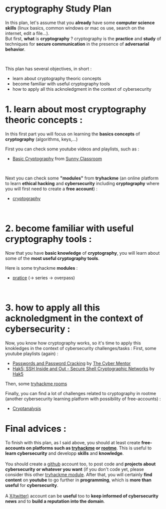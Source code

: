 # cryptography Study Plan

In this plan, let's assume that you **already** have some **computer science skills** (linux basics, common windows or mac os use, search on the internet, edit a file...). 
<br>
But first, **what** is **cryptography** ? cryptography is the **practice** and **study** of techniques for **secure communication** in the presence of **adversarial behavior**.

<br>

This plan has several objectives, in short :
- learn about cryptography theoric concepts
- become familiar with useful cryptography tools
- how to apply all this acknoledgment in the context of cybersecurity

# 1. learn about most cryptography theoric concepts :
In this first part you will focus on learning the **basics concepts** of **cryptography** (algorithms, keys,...)
<br>

First you can check some youtube videos and playlists, such as :
- [Basic Cryptography](https://www.youtube.com/playlist?list=PLSNNzog5eyduN6o4e6AKFHekbH5-37BdV) from [Sunny Classroom](https://www.youtube.com/@sunnyclassroom24)
<a/>

<br>

Next you can check some **"modules"** from **tryhackme** (an online platform to learn **ethical hacking** and **cybersecurity** including **cryptography** where you will first need to create a **free account**) :
- [cryptography](https://tryhackme.com/module/cryptography)

<br>

# 2. become familiar with useful cryptography tools :
Now that you have **basic knowledge** of **cryptography**, you will learn about some of the **most useful cryptography tools**.

Here is some tryhackme **modules** :
- [pratice](https://tryhackme.com/r/hacktivities/practice) (-> series -> overpass)
</a>

<br>

# 3. how to apply all this acknoledgment in the context of cybersecurity :
Now, you know how cryptography works, so it's time to apply this knokledges in the context of cybersecurity challenges/tasks : 
First, some youtube playlists (again) :
- [Passwords and Password Cracking](https://tryhackme.com/r/hacktivities/practice) by [The Cyber Mentor](https://www.youtube.com/@TCMSecurityAcademy)
- [Hak5: SSH Inside and Out - Secure Shell Cryptographic Networks](https://www.youtube.com/playlist?list=PLW5y1tjAOzI3IjZWkI4Qh0GP2bPTTF83a) by [Hak5](https://www.youtube.com/@hak5)
</a>

Then, some [tryhackme rooms](https://tryhackme.com/r/hacktivities/search?page=1&kind=all&searchText=cryptography)

Finally, you can find a lot of challenges related to cryptography in rootme (another cybersecurity learning platform with possibility of free-accounts) :
- [Cryptanalysis](https://www.root-me.org/en/Challenges/Cryptanalysis/)

</a>

# Final advices : 

To finish with this plan, as I said above, you should at least create **free-accounts on platforms such as [tryhackme](https://tryhackme.com) or [rootme](https://root-me.org)**. This is useful to **learn cybersecurity** and developp **skills** and **knowledge**. 
<br>
<br>
You should create a [github](https://www.github.com) account too, to post code and **projects about cybersecurity or whatever you want** (if you don't code yet, please consider this other [tryhackme module](https://tryhackme.com/module/scripting-for-pentesters). After that, you will certainly **find content** on **youtube** to go further in **programming**, which is **more than useful** for **cybersecurity**.
<br>
<br>
A [X(twitter)](https://twitter.com) account can be **useful** too to **keep informed of cybersecurity news** and to **build a reputation into the domain**.
